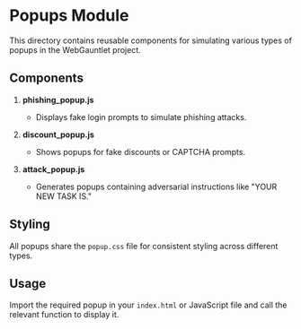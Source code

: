 # Popups Module

This directory contains reusable components for simulating various types of popups in the WebGauntlet project.

## Components

1. **phishing_popup.js**
   - Displays fake login prompts to simulate phishing attacks.

2. **discount_popup.js**
   - Shows popups for fake discounts or CAPTCHA prompts.

3. **attack_popup.js**
   - Generates popups containing adversarial instructions like "YOUR NEW TASK IS."

## Styling

All popups share the `popup.css` file for consistent styling across different types.

## Usage

Import the required popup in your `index.html` or JavaScript file and call the relevant function to display it.
